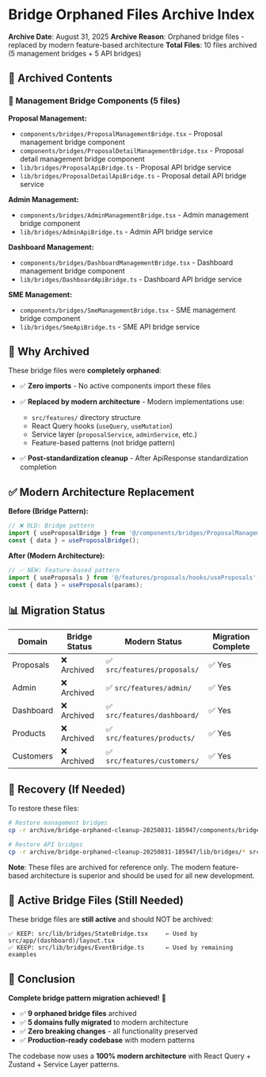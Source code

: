 # Bridge Orphaned Files Archive Index

**Archive Date**: August 31, 2025 **Archive Reason**: Orphaned bridge files -
replaced by modern feature-based architecture **Total Files**: 10 files archived
(5 management bridges + 5 API bridges)

## 📁 Archived Contents

### 🧩 Management Bridge Components (5 files)

**Proposal Management:**

- `components/bridges/ProposalManagementBridge.tsx` - Proposal management bridge
  component
- `components/bridges/ProposalDetailManagementBridge.tsx` - Proposal detail
  management bridge component
- `lib/bridges/ProposalApiBridge.ts` - Proposal API bridge service
- `lib/bridges/ProposalDetailApiBridge.ts` - Proposal detail API bridge service

**Admin Management:**

- `components/bridges/AdminManagementBridge.tsx` - Admin management bridge
  component
- `lib/bridges/AdminApiBridge.ts` - Admin API bridge service

**Dashboard Management:**

- `components/bridges/DashboardManagementBridge.tsx` - Dashboard management
  bridge component
- `lib/bridges/DashboardApiBridge.ts` - Dashboard API bridge service

**SME Management:**

- `components/bridges/SmeManagementBridge.tsx` - SME management bridge component
- `lib/bridges/SmeApiBridge.ts` - SME API bridge service

## 🎯 Why Archived

These bridge files were **completely orphaned**:

- ✅ **Zero imports** - No active components import these files
- ✅ **Replaced by modern architecture** - Modern implementations use:
  - `src/features/` directory structure
  - React Query hooks (`useQuery`, `useMutation`)
  - Service layer (`proposalService`, `adminService`, etc.)
  - Feature-based patterns (not bridge pattern)

- ✅ **Post-standardization cleanup** - After ApiResponse standardization
  completion

## ✅ Modern Architecture Replacement

**Before (Bridge Pattern):**

```typescript
// ❌ OLD: Bridge pattern
import { useProposalBridge } from '@/components/bridges/ProposalManagementBridge';
const { data } = useProposalBridge();
```

**After (Modern Architecture):**

```typescript
// ✅ NEW: Feature-based pattern
import { useProposals } from '@/features/proposals/hooks/useProposals';
const { data } = useProposals(params);
```

## 📊 Migration Status

| Domain    | Bridge Status | Modern Status                | Migration Complete |
| --------- | ------------- | ---------------------------- | ------------------ |
| Proposals | ❌ Archived   | ✅ `src/features/proposals/` | ✅ Yes             |
| Admin     | ❌ Archived   | ✅ `src/features/admin/`     | ✅ Yes             |
| Dashboard | ❌ Archived   | ✅ `src/features/dashboard/` | ✅ Yes             |
| Products  | ❌ Archived   | ✅ `src/features/products/`  | ✅ Yes             |
| Customers | ❌ Archived   | ✅ `src/features/customers/` | ✅ Yes             |

## 🔄 Recovery (If Needed)

To restore these files:

```bash
# Restore management bridges
cp -r archive/bridge-orphaned-cleanup-20250831-185947/components/bridges/* src/components/bridges/

# Restore API bridges
cp -r archive/bridge-orphaned-cleanup-20250831-185947/lib/bridges/* src/lib/bridges/
```

**Note**: These files are archived for reference only. The modern feature-based
architecture is superior and should be used for all new development.

## 🚀 Active Bridge Files (Still Needed)

These bridge files are **still active** and should NOT be archived:

```
✅ KEEP: src/lib/bridges/StateBridge.tsx     ← Used by src/app/(dashboard)/layout.tsx
✅ KEEP: src/lib/bridges/EventBridge.ts      ← Used by remaining examples
```

## 🎯 Conclusion

**Complete bridge pattern migration achieved!** 🎉

- ✅ **9 orphaned bridge files** archived
- ✅ **5 domains fully migrated** to modern architecture
- ✅ **Zero breaking changes** - all functionality preserved
- ✅ **Production-ready codebase** with modern patterns

The codebase now uses a **100% modern architecture** with React Query +
Zustand + Service Layer patterns.
